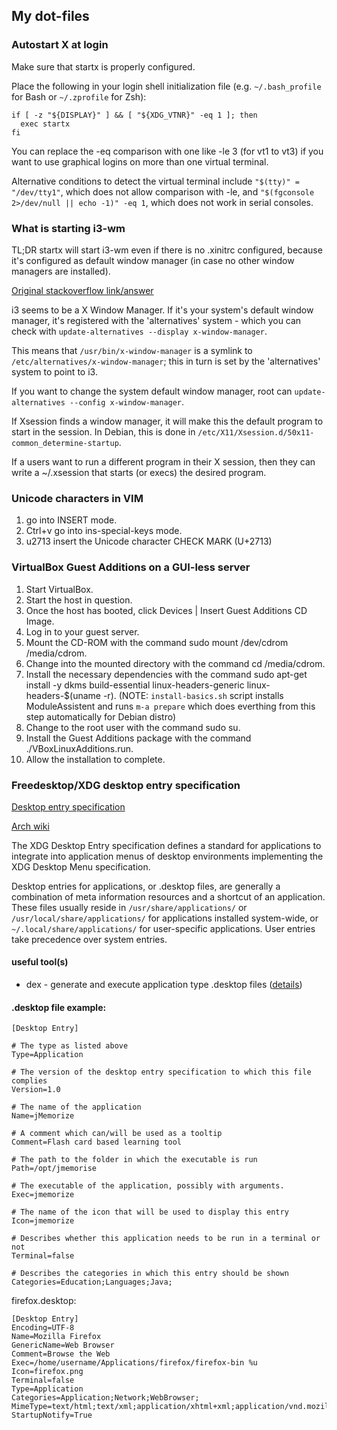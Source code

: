 ## My dot-files

### Autostart X at login

Make sure that startx is properly configured.

Place the following in your login shell initialization file (e.g. `~/.bash_profile` for Bash or `~/.zprofile` for Zsh):

```
if [ -z "${DISPLAY}" ] && [ "${XDG_VTNR}" -eq 1 ]; then
  exec startx
fi
```

You can replace the -eq comparison with one like -le 3 (for vt1 to vt3) if you want to use graphical logins on more than one virtual terminal.

Alternative conditions to detect the virtual terminal include `"$(tty)" = "/dev/tty1"`, which does not allow comparison with -le, and `"$(fgconsole 2>/dev/null || echo -1)" -eq 1`, which does not work in serial consoles. 

### What is starting i3-wm

TL;DR 
startx will start i3-wm even if there is no .xinitrc configured, because it's 
configured as default window manager (in case no other window managers are installed). 

[Original stackoverflow link/answer](https://unix.stackexchange.com/questions/315223/what-is-starting-i3-when-i-run-startx)

i3 seems to be a X Window Manager. If it's your system's default window manager, 
it's registered with the 'alternatives' system - which you can check with ```update-alternatives --display x-window-manager```. 

This means that ```/usr/bin/x-window-manager``` is a symlink to ```/etc/alternatives/x-window-manager```; 
this in turn is set by the 'alternatives' system to point to i3.

If you want to change the system default window manager, root can ```update-alternatives --config x-window-manager```.

If Xsession finds a window manager, it will make this the default program to start in the session. 
In Debian, this is done in ```/etc/X11/Xsession.d/50x11-common_determine-startup```.

If a users want to run a different program in their X session, then they can write a ~/.xsession that starts (or execs) the desired program.

### Unicode characters in VIM
1. go into INSERT mode.
1. Ctrl+v go into ins-special-keys mode.
1. u2713 insert the Unicode character CHECK MARK (U+2713)

### VirtualBox Guest Additions on a GUI-less server

1. Start VirtualBox.
1. Start the host in question.
1. Once the host has booted, click Devices | Insert Guest Additions CD Image.
1. Log in to your guest server.
1. Mount the CD-ROM with the command sudo mount /dev/cdrom /media/cdrom.
1. Change into the mounted directory with the command cd /media/cdrom.
1. Install the necessary dependencies with the command sudo apt-get install -y dkms build-essential linux-headers-generic linux-headers-$(uname -r). (NOTE: `install-basics.sh` script installs ModuleAssistent and runs `m-a prepare` which does everthing from this step automatically for Debian distro) 
1. Change to the root user with the command sudo su.
1. Install the Guest Additions package with the command ./VBoxLinuxAdditions.run.
1. Allow the installation to complete.

### Freedesktop/XDG desktop entry specification 

[Desktop entry specification](https://specifications.freedesktop.org/desktop-entry-spec/latest/)

[Arch wiki](https://wiki.archlinux.org/title/desktop_entries)

The XDG Desktop Entry specification defines a standard for applications to integrate into application menus of desktop environments implementing the XDG Desktop Menu specification. 

Desktop entries for applications, or .desktop files, are generally a combination of meta information resources and a shortcut of an application. These files usually reside in `/usr/share/applications/` or `/usr/local/share/applications/` for applications installed system-wide, or `~/.local/share/applications/` for user-specific applications. User entries take precedence over system entries.

#### useful tool(s)

- dex - generate and execute application type .desktop files ([details](https://github.com/jceb/dex))

#### .desktop file example:

```
[Desktop Entry]

# The type as listed above
Type=Application

# The version of the desktop entry specification to which this file complies
Version=1.0

# The name of the application
Name=jMemorize

# A comment which can/will be used as a tooltip
Comment=Flash card based learning tool

# The path to the folder in which the executable is run
Path=/opt/jmemorise

# The executable of the application, possibly with arguments.
Exec=jmemorize

# The name of the icon that will be used to display this entry
Icon=jmemorize

# Describes whether this application needs to be run in a terminal or not
Terminal=false

# Describes the categories in which this entry should be shown
Categories=Education;Languages;Java;
```

firefox.desktop:
```
[Desktop Entry]
Encoding=UTF-8
Name=Mozilla Firefox
GenericName=Web Browser
Comment=Browse the Web
Exec=/home/username/Applications/firefox/firefox-bin %u
Icon=firefox.png
Terminal=false
Type=Application
Categories=Application;Network;WebBrowser;
MimeType=text/html;text/xml;application/xhtml+xml;application/vnd.mozilla.xul+xml;text/mml;
StartupNotify=True
```

